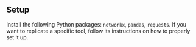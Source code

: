 ## Setup
Install the following Python packages: `networkx`, `pandas`, `requests`.
If you want to replicate a specific tool, follow its instructions on how to properly set it up.

